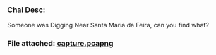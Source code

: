 ### Chal Desc:
Someone was Digging Near Santa Maria da Feira, can you find what?

### File attached: [capture.pcapng]()

